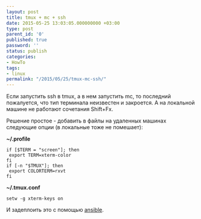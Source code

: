 ```yaml
---
layout: post
title: tmux + mc + ssh
date: 2015-05-25 13:03:05.000000000 +03:00
type: post
parent_id: '0'
published: true
password: ''
status: publish
categories:
- HowTo
tags:
- linux
permalink: "/2015/05/25/tmux-mc-ssh/"
---
```

Если запустить ssh в tmux, а в нем запустить mc, то последний пожалуется, что тип терминала неизвестен и закроется. А на локальной машине не работают сочетания Shift+Fx.

Решение простое - добавить в файлы на удаленных машинах следующие опции (в локальные тоже не помешает):

**~/.profile**

```shell
if [$TERM = "screen"]; then  
 export TERM=xterm-color  
fi  
if [-n "$TMUX"]; then  
 export COLORTERM=rxvt  
fi
```

**~/.tmux.conf**

```
setw -g xterm-keys on
```

И задеплоить это с помощью [ansible](http://docs.ansible.com/index.html "Ansible Documentation").

